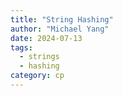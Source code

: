 ```yaml
---
title: "String Hashing"
author: "Michael Yang"
date: 2024-07-13
tags:
  - strings
  - hashing
category: cp
---
```

